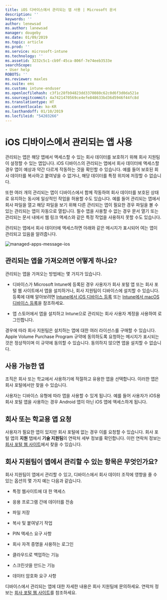 ```yaml
---
title: iOS 디바이스에서 관리되는 앱 사용 | Microsoft 문서
description: ''
keywords: ''
author: lenewsad
ms.author: lanewsad
manager: dougeby
ms.date: 01/09/2019
ms.topic: article
ms.prod: ''
ms.service: microsoft-intune
ms.technology: ''
ms.assetid: 3232c5c1-cb9f-45ca-806f-7e74eeb3533e
searchScope:
- User help
ROBOTS: ''
ms.reviewer: maxles
ms.suite: ems
ms.custom: intune-enduser
ms.openlocfilehash: c3f1c28fb94823dd3370080c62c0d6f3d0da521e
ms.sourcegitcommit: 4a7421470569ce4efe848633bd36d5946f44fc8d
ms.translationtype: HT
ms.contentlocale: ko-KR
ms.lasthandoff: 01/10/2019
ms.locfileid: "54203266"
---
```

# <a name="use-managed-apps-on-your-ios-device"></a>iOS 디바이스에서 관리되는 앱 사용

관리되는 앱은 해당 앱에서 액세스할 수 있는 회사 데이터를 보호하기 위해 회사 지원팀이 설정할 수 있는 앱입니다. iOS 디바이스의 관리되는 앱에서 회사 데이터에 액세스할 경우 앱이 예상과 약간 다르게 작동하는 것을 확인할 수 있습니다. 예를 들어 보호된 회사 데이터를 복사하고 붙여넣을 수 없거나, 해당 데이터를 특정 위치에 저장할 수 없습니다.

또한 여러 개의 관리되는 앱이 디바이스에서 함께 작동하여 회사 데이터를 보호된 상태로 유지하는 동시에 일상적인 작업을 허용할 수도 있습니다. 예를 들어 관리되는 앱에서 회사 파일을 열고 해당 파일을 보기 위해 다른 관리되는 앱이 필요한 경우 파일을 볼 수 있는 관리되는 앱이 자동으로 열립니다. 필수 앱을 사용할 수 없는 경우 문서 열기 또는 관리되는 문서 내에서 웹 링크 액세스와 같은 특정 작업을 사용하지 못할 수도 있습니다.

관리되는 앱에서 회사 데이터에 액세스하면 아래와 같은 메시지가 표시되어 여는 앱이 관리되고 있음을 알려줍니다.

![managed-apps-message-ios](./media/managed-apps-message.png)

## <a name="how-do-i-get-managed-apps"></a>관리되는 앱을 가져오려면 어떻게 하나요?  
관리되는 앱을 가져오는 방법에는 몇 가지가 있습니다.

-   디바이스가 Microsoft Intune에 등록된 경우 사용자가 회사 포털 앱 또는 회사 포털 웹 사이트에서 앱을 설치하거나, 회사 지원팀이 디바이스에 설치할 수 있습니다. 등록에 대해 알아보려면 [Intune에서 iOS 디바이스 등록](enroll-your-device-in-intune-ios.md) 또는 [Intune에서 macOS 디바이스 등록](enroll-your-device-in-intune-macos.md)을 참조하세요.

-   앱 스토어에서 앱을 설치하고 Intune으로 관리되는 회사 사용자 계정을 사용하여 로그인합니다.

경우에 따라 회사 지원팀은 설치하는 앱에 대한 여러 라이선스를 구매할 수 있습니다. Apple Volume Purchase Program 규약에 동의하도록 요청하는 메시지가 표시되는 것은 정상적이며 이 규약에 동의할 수 있습니다. 동의하지 않으면 앱을 설치할 수 없습니다.

## <a name="available-apps"></a>사용 가능한 앱   
 조직은 회사 또는 학교에서 사용하기에 적절하고 유용한 앱을 선택합니다. 이러한 앱은 회사 포털에서만 찾을 수 있습니다.   

 사용자는 디바이스 유형에 따라 앱을 사용할 수 있게 됩니다. 예를 들어 사용자가 iOS용 회사 포털 앱을 사용하는 경우 Android 앱이 아닌 iOS 앱에 액세스하게 됩니다.   

## <a name="request-an-app-for-work-or-school"></a>회사 또는 학교용 앱 요청   
 사용자가 필요한 앱이 있지만 회사 포털에 없는 경우 이를 요청할 수 있습니다. 회사 포털 앱의 **지원** 탭에서 **기술 지원팀**의 연락처 세부 정보를 확인합니다. 이런 연락처 정보는 [회사 포털 웹 사이트](https://go.microsoft.com/fwlink/?linkid=2010980)에서 찾을 수 있습니다.   
 

## <a name="what-can-my-company-support-manage-in-an-app"></a>회사 지원팀이 앱에서 관리할 수 있는 항목은 무엇인가요?  
회사 지원팀이 앱에서 관리할 수 있고, 디바이스에서 회사 데이터 조작에 영향을 줄 수 있는 옵션의 몇 가지 예는 다음과 같습니다.

-   특정 웹사이트에 대 한 액세스

-   응용 프로그램 간에 데이터를 전송

-   파일 저장

-   복사 및 붙여넣기 작업

-   PIN 액세스 요구 사항

-   회사 자격 증명을 사용하는 로그인

-   클라우드로 백업하는 기능

-   스크린샷을 만드는 기능

-   데이터 암호화 요구 사항

디바이스에서 관리되는 앱에 대한 자세한 내용은 회사 지원팀에 문의하세요. 연락처 정보는 [회사 포털 웹 사이트](https://go.microsoft.com/fwlink/?linkid=2010980)를 참조하세요.

